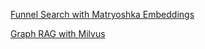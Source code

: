 [Funnel Search with Matryoshka Embeddings](https://milvus.io/docs/funnel_search_with_matryoshka.md)

[Graph RAG with Milvus](https://milvus.io/docs/graph_rag_with_milvus.md#Graph-RAG-with-Milvus)
